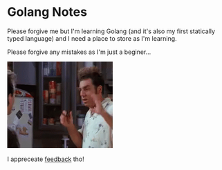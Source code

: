# Golang Notes

Please forgive me but I'm learning Golang (and it's also my first statically typed language) and I need a place to store as I'm learning.

Please forgive any mistakes as I'm just a beginer...

![](images/hedious.gif)

I appreceate [feedback](./golang) tho! 
